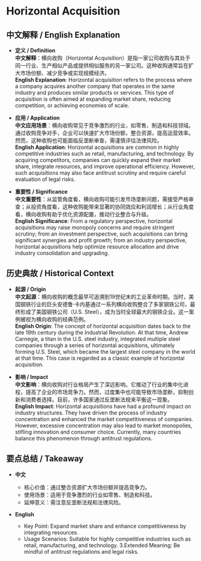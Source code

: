 # Horizontal Acquisition

## 中文解释 / English Explanation

* **定义 / Definition**  
  **中文解释**：横向收购（Horizontal Acquisition）是指一家公司收购与其处于同一行业、生产相似产品或提供相似服务的另一家公司。这种收购通常旨在扩大市场份额、减少竞争或实现规模经济。  
  **English Explanation**: Horizontal acquisition refers to the process where a company acquires another company that operates in the same industry and produces similar products or services. This type of acquisition is often aimed at expanding market share, reducing competition, or achieving economies of scale.

* **应用 / Application**  
  **中文应用场景**：横向收购常见于竞争激烈的行业，如零售、制造和科技领域。通过收购竞争对手，企业可以快速扩大市场份额，整合资源，提高运营效率。然而，这种收购也可能面临反垄断审查，需谨慎评估法律风险。  
  **English Application**: Horizontal acquisitions are common in highly competitive industries such as retail, manufacturing, and technology. By acquiring competitors, companies can quickly expand their market share, integrate resources, and improve operational efficiency. However, such acquisitions may also face antitrust scrutiny and require careful evaluation of legal risks.

* **重要性 / Significance**  
  **中文重要性**：从监管角度看，横向收购可能引发市场垄断问题，需接受严格审查；从投资角度看，这种收购能带来显著的协同效应和利润增长；从行业角度看，横向收购有助于优化资源配置，推动行业整合与升级。  
  **English Significance**: From a regulatory perspective, horizontal acquisitions may raise monopoly concerns and require stringent scrutiny; from an investment perspective, such acquisitions can bring significant synergies and profit growth; from an industry perspective, horizontal acquisitions help optimize resource allocation and drive industry consolidation and upgrading.

## 历史典故 / Historical Context

* **起源 / Origin**  
  **中文起源**：横向收购的概念最早可追溯到19世纪末的工业革命时期。当时，美国钢铁行业的巨头安德鲁·卡内基通过一系列横向收购整合了多家钢铁公司，最终形成了美国钢铁公司（U.S. Steel），成为当时全球最大的钢铁企业。这一案例被视为横向收购的经典范例。  
  **English Origin**: The concept of horizontal acquisition dates back to the late 19th century during the Industrial Revolution. At that time, Andrew Carnegie, a titan in the U.S. steel industry, integrated multiple steel companies through a series of horizontal acquisitions, ultimately forming U.S. Steel, which became the largest steel company in the world at that time. This case is regarded as a classic example of horizontal acquisition.

* **影响 / Impact**  
  **中文影响**：横向收购对行业格局产生了深远影响。它推动了行业的集中化进程，提高了企业的市场竞争力。然而，过度集中也可能导致市场垄断，抑制创新和消费者选择。目前，许多国家通过反垄断法规来平衡这一现象。  
  **English Impact**: Horizontal acquisitions have had a profound impact on industry structures. They have driven the process of industry concentration and enhanced the market competitiveness of companies. However, excessive concentration may also lead to market monopolies, stifling innovation and consumer choice. Currently, many countries balance this phenomenon through antitrust regulations.

## 要点总结 / Takeaway

* **中文**  
  - 核心价值：通过整合资源扩大市场份额并提高竞争力。
  - 使用场景：适用于竞争激烈的行业如零售、制造和科技。
  - 延伸意义：需注意反垄断法规和法律风险。

* **English**  
  - Key Point: Expand market share and enhance competitiveness by integrating resources.
  - Usage Scenarios: Suitable for highly competitive industries such as retail, manufacturing, and technology.
  3.Extended Meaning: Be mindful of antitrust regulations and legal risks.